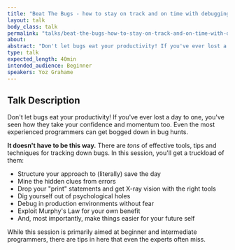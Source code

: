 ```yaml
---
title: "Beat The Bugs - how to stay on track and on time with debugging"
layout: talk
body_class: talk
permalink: "talks/beat-the-bugs-how-to-stay-on-track-and-on-time-with-debugging"
about: 
abstract: "Don't let bugs eat your productivity! If you've ever lost a day to one, you've seen how they take your confidence and momentum too. This session will give you a truckload of tactics for beating bugs, strategies for preventing them, and tools that can shrink five hours of debugging to five minutes."
type: talk
expected_length: 40min
intended_audience: Beginner
speakers: Yoz Grahame
---
```


## Talk Description
Don't let bugs eat your productivity! If you've ever lost a day to one, you've seen how they take your confidence and momentum too. Even the most experienced programmers can get bogged down in bug hunts.

**It doesn't have to be this way.** There are _tons_ of effective tools, tips and techniques for tracking down bugs. In this session, you'll get a truckload of them:

 * Structure your approach to (literally) save the day
 * Mine the hidden clues from errors
 * Drop your "print" statements and get X-ray vision with the right tools
 * Dig yourself out of psychological holes
 * Debug in production environments without fear
 * Exploit Murphy's Law for your own benefit
 * And, most importantly, make things easier for your future self

While this session is primarily aimed at beginner and intermediate programmers, there are tips in here that even the experts often miss.
    